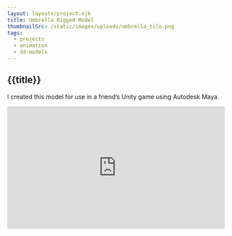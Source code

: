 ```yaml
---
layout: layouts/project.njk
title: Umbrella Rigged Model
thumbnailSrc: /static/images/uploads/umbrella_tile.png
tags:
  - projects
  - animation
  - 3d-models
---
```

## {{title}}

I created this model for use in a friend’s Unity game using Autodesk Maya.

<div style="position: relative; padding-bottom: 56.25%; padding-top: 25px height: 0;"><iframe style="position: absolute; top: 0; left: 0; width: 100%; height: 100%;" src="https://www.youtube.com/embed/CZqhzBBqVCA" frameborder="0" allow="accelerometer; autoplay; encrypted-media; gyroscope; picture-in-picture" allowfullscreen></iframe></div>
